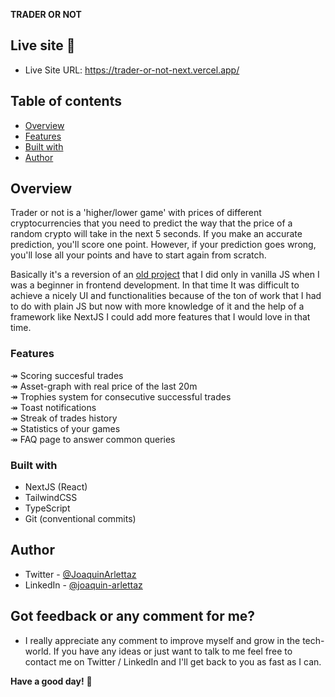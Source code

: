 **TRADER OR NOT**

## Live site 🚀
- Live Site URL: https://trader-or-not-next.vercel.app/

## Table of contents
  - [Overview](#overview)
  - [Features](#features)
  - [Built with](#built-with)
  - [Author](#author)

## Overview
Trader or not is a 'higher/lower game' with prices of different cryptocurrencies that you need to predict the way that the price of a random crypto will take in the next 5 seconds. If you make an accurate prediction, you'll score one point. However, if your prediction goes wrong, you'll lose all your points and have to start again from scratch.

Basically it's a reversion of an [old project](https://github.com/Joadevy/TraderOrNot) that I did only in vanilla JS when I was a beginner in frontend development. In that time It was difficult to achieve a nicely UI and functionalities because of the ton of work that I had to do with plain JS but now with more knowledge of it and the help of a framework like NextJS I could add more features that I would love in that time. 
 
### Features
↠ Scoring succesful trades   
↠ Asset-graph with real price of the last 20m   
↠ Trophies system for consecutive successful trades   
↠ Toast notifications   
↠ Streak of trades history   
↠ Statistics of your games   
↠ FAQ page to answer common queries

### Built with

- NextJS (React)
- TailwindCSS
- TypeScript
- Git (conventional commits)

## Author

- Twitter - [@JoaquinArlettaz](https://twitter.com/JoaquinArlettaz)
- LinkedIn - [@joaquin-arlettaz](https://www.linkedin.com/in/joaqu%C3%ADn-arlettaz/)

## Got feedback or any comment for me?

- I really appreciate any comment to improve myself and grow in the tech-world. If you have any ideas or just want to talk to me feel free to contact me on Twitter / LinkedIn and I'll get back to you as fast as I can.  

**Have a good day!** 🚀
